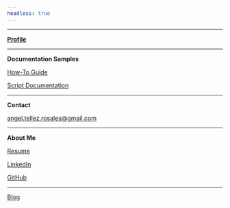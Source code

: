 ```yaml
---
headless: true
---
```


---

[**Profile**](/)

---

**Documentation Samples**

[How-To Guide](/docs/portfolio/create-a-portfolio/)
<br/>

[Script Documentation](/docs/portfolio/script-doc/)

---

**Contact**

[angel.tellez.rosales@gmail.com](mailto:angel.tellez.rosales@gmail.com)

---

**About Me**

[Resume](/docs/resume/Angel-Tellez-CV.pdf)
<br/>

[LinkedIn](https://www.linkedin.com/in/angeltr/)
<br/>

[GitHub](https://github.com/antellezr)

---

[Blog](/posts/)
